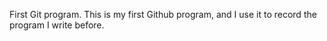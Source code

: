First Git program.
This is my first Github program, and I use it to record the program I write before.
